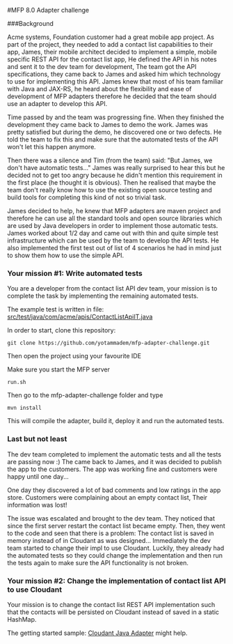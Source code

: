 #MFP 8.0 Adapter challenge

###Background

Acme systems, Foundation customer had a great mobile app project. As part of the project, they needed to add
a contact list capabilities to their app, James, their mobile architect decided to implement a simple, mobile specific REST API
for the contact list app, He defined the API in his notes and sent it to the dev team for development, The team got the API specifications,
they came back to James and asked him which technology to use for implementing this API. James knew that most of his team familiar with
Java and JAX-RS, he heard about the flexibility and ease of development of MFP adapters therefore he decided that the team should use
an adapter to develop this API.

Time passed by and the team was progressing fine. When they finished the development they came back to James to demo the work.
James was pretty satisfied but during the demo, he discovered one or two defects. He told the team to fix this and make sure
that the automated tests of the API won't let this happen anymore.

Then there was a silence and Tim (from the team) said: "But James, we don't have automatic tests..."
James was really surprised to hear this but he decided not to get too angry because he didn't mention this requirement in the
first place (he thought it is obvious). Then he realised that maybe the team don't really know how to use the existing open
source testing and build tools for completing this kind of not so trivial task.

James decided to help, he knew that MFP adapters are maven project and therefore he can use all the standard tools and open source
libraries which are used by Java developers in order to implement those automatic tests. James worked about 1/2 day and came out with
thin and quite simple test infrastructure which can be used by the team to develop the API tests. He also implemented the first test out
of list of 4 scenarios he had in mind just to show them how to use the simple API.

### Your mission #1: Write automated tests
You are a developer from the contact list API dev team, your mission is to complete the task by implementing the remaining automated
tests.

The example test is written in file: [src/test/java/com/acme/apis/ContactListApiIT.java](src/test/java/com/acme/apis/ContactListApiIT.java)

In order to start, clone this repository:
```
git clone https://github.com/yotammadem/mfp-adapter-challenge.git
```

Then open the project using your favourite IDE

Make sure you start the MFP server
```
run.sh
```

Then go to the mfp-adapter-challenge folder and type
```
mvn install
```

This will compile the adapter, build it, deploy it and run the automated tests.


### Last but not least
The dev team completed to implement the automatic tests and all the tests are passing now :)
The came back to James, and it was decided to publish the app to the customers. The app was working fine and customers were happy
until one day...

One day they discovered a lot of bad comments and low ratings in the app store. Customers were complaining about an empty contact list,
Their information was lost!

The issue was escalated and brought to the dev team. They noticed that since the first server restart the contact list became empty.
Then, they went to the code and seen that there is a problem: The contact list is saved in memory instead of in Cloudant as was designed...
Immediately the dev team started to change their impl to use Cloudant. Luckily, they already had the automated tests so they could change the
implementation and then run the tests again to make sure the API functionality is not broken.


### Your mission #2: Change the implementation of contact list API to use Cloudant
Your mission is to change the contact list REST API implementation such that the contacts will be persisted on Cloudant instead of saved in
a static HashMap.

The getting started sample: [Cloudant Java Adapter](https://github.com/MobileFirst-Platform-Developer-Center/CloudantAdapter/tree/release80/Adapters/CloudantJava) might help.

